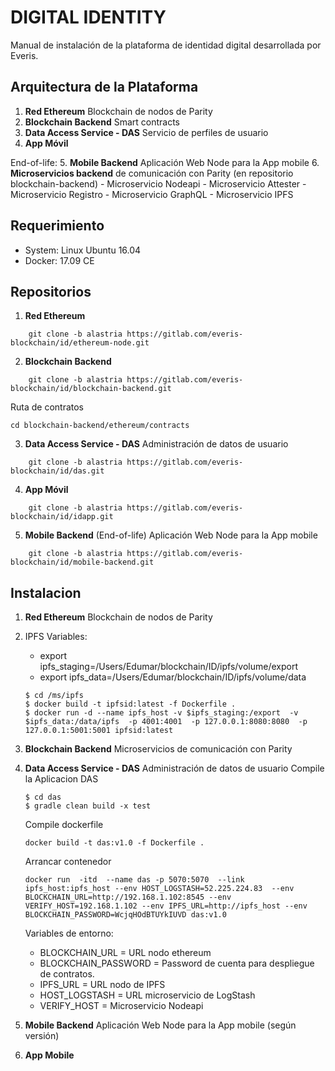 # DIGITAL IDENTITY
Manual de instalación de la plataforma de identidad digital desarrollada por
Everis. 

## Arquitectura de la Plataforma

1. **Red Ethereum**  Blockchain de nodos de Parity
2. **Blockchain Backend**  Smart contracts
3. **Data Access Service - DAS** Servicio de perfiles de usuario
4. **App Móvil**

End-of-life:
5. **Mobile Backend**  Aplicación Web Node para la App mobile
6. **Microservicios backend** de comunicación con Parity (en repositorio blockchain-backend)
    - Microservicio Nodeapi
    - Microservicio Attester
    - Microservicio Registro
    - Microservicio GraphQL
    - Microservicio IPFS

## Requerimiento

- System: Linux Ubuntu 16.04
- Docker: 17.09 CE

## Repositorios

1. **Red Ethereum** 
```
    git clone -b alastria https://gitlab.com/everis-blockchain/id/ethereum-node.git
```
2. **Blockchain Backend**  
```
    git clone -b alastria https://gitlab.com/everis-blockchain/id/blockchain-backend.git
```

Ruta de contratos
```
cd blockchain-backend/ethereum/contracts
````

3. **Data Access Service - DAS** Administración de datos de usuario
```
    git clone -b alastria https://gitlab.com/everis-blockchain/id/das.git
```
4. **App Móvil**
```
    git clone -b alastria https://gitlab.com/everis-blockchain/id/idapp.git
```
5. **Mobile Backend** (End-of-life) Aplicación Web Node para la App mobile
```
    git clone -b alastria https://gitlab.com/everis-blockchain/id/mobile-backend.git
```

## Instalacion

1. **Red Ethereum**  Blockchain de nodos de Parity
2. IPFS
    Variables:
    - export ipfs_staging=/Users/Edumar/blockchain/ID/ipfs/volume/export
    - export ipfs_data=/Users/Edumar/blockchain/ID/ipfs/volume/data


    ```
    $ cd /ms/ipfs
    $ docker build -t ipfsid:latest -f Dockerfile .
    $ docker run -d --name ipfs_host -v $ipfs_staging:/export  -v $ipfs_data:/data/ipfs  -p 4001:4001  -p 127.0.0.1:8080:8080  -p 127.0.0.1:5001:5001 ipfsid:latest
    ```
3. **Blockchain Backend**  Microservicios de comunicación con Parity

4. **Data Access Service - DAS** Administración de datos de usuario
    Compile la Aplicacion DAS
    ```
    $ cd das
    $ gradle clean build -x test
    ```
    Compile dockerfile
    
    ```
    docker build -t das:v1.0 -f Dockerfile .

    ```
    Arrancar contenedor
    
    ```
    docker run  -itd  --name das -p 5070:5070  --link ipfs_host:ipfs_host --env HOST_LOGSTASH=52.225.224.83  --env BLOCKCHAIN_URL=http://192.168.1.102:8545 --env VERIFY_HOST=192.168.1.102 --env IPFS_URL=http://ipfs_host --env BLOCKCHAIN_PASSWORD=WcjqHOdBTUYkIUVD das:v1.0
    ```
    Variables de entorno:
    - BLOCKCHAIN_URL = URL nodo ethereum
    - BLOCKCHAIN_PASSWORD = Password de cuenta para despliegue de contratos.
    - IPFS_URL = URL nodo de IPFS
    - HOST_LOGSTASH = URL microservicio de LogStash
    - VERIFY_HOST = Microservicio Nodeapi

5. **Mobile Backend**  Aplicación Web Node para la App mobile (según versión)
6. **App Mobile**




